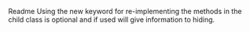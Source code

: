 Readme
Using the new keyword for re-implementing the methods in the child class is optional and if used will give information to hiding.

